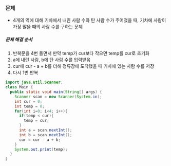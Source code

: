 ### 문제
* 4개의 역에 대해 기차에서 내린 사람 수와 탄 사람 수가 주어졌을 때, 기차에 사람이 가장 많을 때의 사람 수를 구하는 문제

##### 문제 해결 순서
1. 반복문을 4번 돌면서 만약 temp가 cur보다 작으면 temp를 cur로 초기화
2. a에 내린 사람, b에 탄 사람 수를 입력받음
3. cur에 cur - a + b를 더해 정류장에 도착했을 때 기차에 있는 사람 수를 저장
4. 다시 1번 반복

```java
import java.util.Scanner;
class Main {
  public static void main(String[] args) {
    Scanner scan = new Scanner(System.in);
    int cur = 0;
    int temp = 0;
    for(int i=0; i<4; i++){
      if(temp < cur){
        temp = cur;
      }
      int a = scan.nextInt();
      int b = scan.nextInt();
      cur = cur - a + b;
    }
    System.out.print(temp);
  }
}
```
